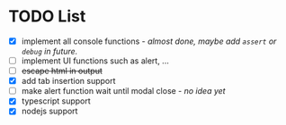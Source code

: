 # TODO List

- [x] implement all console functions - *almost done, maybe add `assert` or `debug` in future.*
- [ ] implement UI functions such as alert, ...
- [ ] <del>escape html in output</del>
- [x] add tab insertion support
- [ ] make alert function wait until modal close - *no idea yet*
- [x] typescript support
- [x] nodejs support
